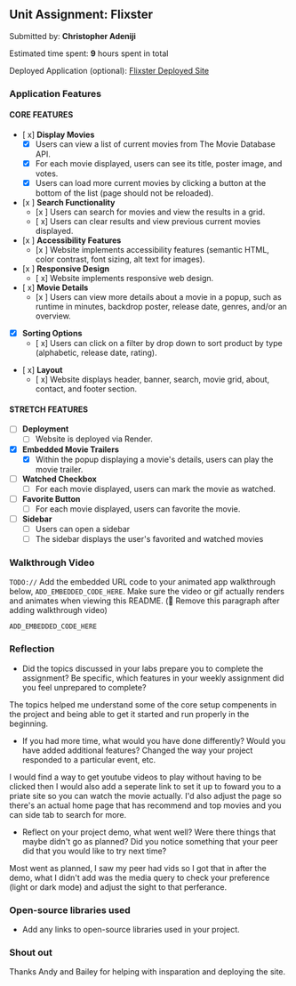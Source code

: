 
## Unit Assignment: Flixster

Submitted by: **Christopher Adeniji**

Estimated time spent: **9** hours spent in total

Deployed Application (optional): [Flixster Deployed Site](https://flixster-proj.onrender.com)

### Application Features

#### CORE FEATURES


- [ x] **Display Movies**
  - [x] Users can view a list of current movies from The Movie Database API.
  - [x] For each movie displayed, users can see its title, poster image, and votes.
  - [x] Users can load more current movies by clicking a button at the bottom of the list (page should not be reloaded).
- [x ] **Search Functionality**
  - [x ] Users can search for movies and view the results in a grid.
  - [ x] Users can clear results and view previous current movies displayed.
- [x ] **Accessibility Features**
  - [x ] Website implements accessibility features (semantic HTML, color contrast, font sizing, alt text for images).
- [x ] **Responsive Design**
  - [ x] Website implements responsive web design.
- [ x] **Movie Details**
  - [x ] Users can view more details about a movie in a popup, such as runtime in minutes, backdrop poster, release date, genres, and/or an overview.
- [x] **Sorting Options**
  - [ x] Users can click on a filter by drop down to sort product by type (alphabetic, release date, rating).
- [ x] **Layout**
  - [ x] Website displays header, banner, search, movie grid, about, contact, and footer section.

#### STRETCH FEATURES

- [ ] **Deployment**
  - [ ] Website is deployed via Render.
- [x] **Embedded Movie Trailers**
  - [x] Within the popup displaying a movie's details, users can play the movie trailer.
- [ ] **Watched Checkbox**
  - [ ] For each movie displayed, users can mark the movie as watched.
- [ ] **Favorite Button**
  - [ ] For each movie displayed, users can favorite the movie.
- [ ] **Sidebar**
  - [ ] Users can open a sidebar
  - [ ] The sidebar displays the user's favorited and watched movies

### Walkthrough Video

`TODO://` Add the embedded URL code to your animated app walkthrough below, `ADD_EMBEDDED_CODE_HERE`. Make sure the video or gif actually renders and animates when viewing this README. (🚫 Remove this paragraph after adding walkthrough video)

`ADD_EMBEDDED_CODE_HERE`

### Reflection

* Did the topics discussed in your labs prepare you to complete the assignment? Be specific, which features in your weekly assignment did you feel unprepared to complete?

The topics helped me understand some of the core setup compenents in the project and being able to get it started and run properly in the beginning.

* If you had more time, what would you have done differently? Would you have added additional features? Changed the way your project responded to a particular event, etc.
  
I would find a way to get youtube videos to play without having to be clicked then I would also add a seperate link to set it up to foward you to a priate site so you can watch the movie actually. I'd also adjust the page so there's an actual home page that has recommend and top movies and you can side tab to search for more.

* Reflect on your project demo, what went well? Were there things that maybe didn't go as planned? Did you notice something that your peer did that you would like to try next time?

Most went as planned, I saw my peer had vids so I got that in after the demo, what I didn't add was the media query to check your preference (light or dark mode) and adjust the sight to that perferance. 

### Open-source libraries used

- Add any links to open-source libraries used in your project.

### Shout out

Thanks Andy and Bailey for helping with insparation and deploying the site.